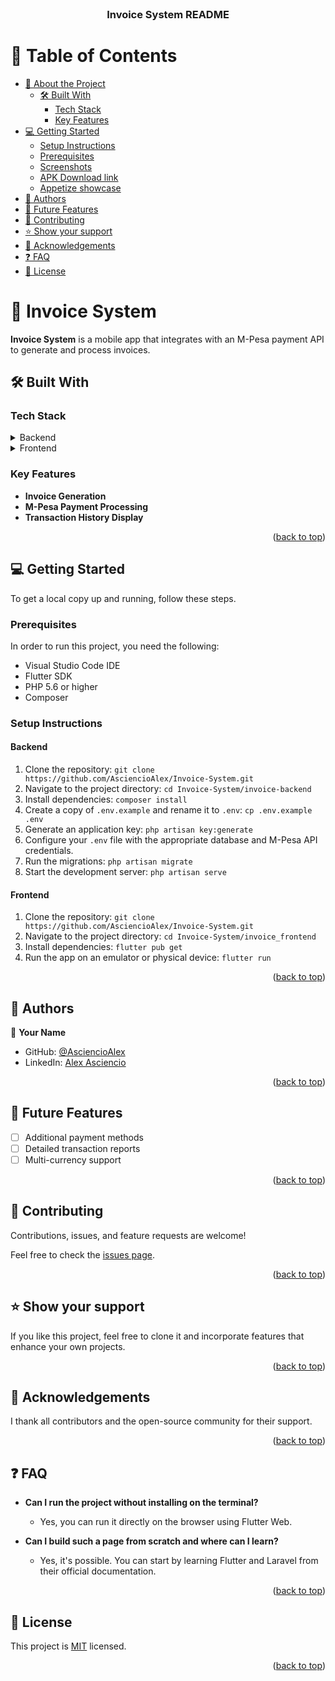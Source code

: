 <div align="center">

  <br/>

  <h3><b>Invoice System README</b></h3>

</div>

# 📗 Table of Contents

- [📖 About the Project](#about-project)
  - [🛠 Built With](#built-with)
    - [Tech Stack](#tech-stack)
    - [Key Features](#key-features)
- [💻 Getting Started](#getting-started)
  - [Setup Instructions](#setup)
  - [Prerequisites](#prerequisites)
  - [Screenshots](#screenshots)
  - [APK Download link](#apk-download)
  - [Appetize showcase](#appetize-showcase)
- [👥 Authors](#authors)
- [🔭 Future Features](#future-features)
- [🤝 Contributing](#contributing)
- [⭐️ Show your support](#support)
- [🙏 Acknowledgements](#acknowledgements)
- [❓ FAQ ](#faq)
- [📝 License](#license)

# 📖 Invoice System <a name="about-project"></a>

**Invoice System** is a mobile app that integrates with an M-Pesa payment API to generate and process invoices.

## 🛠 Built With <a name="built-with"></a>

### Tech Stack <a name="tech-stack"></a>

<details>
  <summary>Backend</summary>
  <ul>
    <li><a href="https://laravel.com/">Laravel</a></li>
  </ul>
</details>

<details>
  <summary>Frontend</summary>
  <ul>
    <li><a href="https://flutter.dev/">Flutter</a></li>
  </ul>
</details>

### Key Features <a name="key-features"></a>

- **Invoice Generation**
- **M-Pesa Payment Processing**
- **Transaction History Display**

<p align="right">(<a href="#readme-top">back to top</a>)</p>

## 💻 Getting Started <a name="getting-started"></a>

To get a local copy up and running, follow these steps.

### Prerequisites

In order to run this project, you need the following:
- Visual Studio Code IDE
- Flutter SDK
- PHP 5.6 or higher
- Composer

### Setup Instructions

#### Backend

1. Clone the repository: `git clone https://github.com/AsciencioAlex/Invoice-System.git`
2. Navigate to the project directory: `cd Invoice-System/invoice-backend`
3. Install dependencies: `composer install`
4. Create a copy of `.env.example` and rename it to `.env`: `cp .env.example .env`
5. Generate an application key: `php artisan key:generate`
6. Configure your `.env` file with the appropriate database and M-Pesa API credentials.
7. Run the migrations: `php artisan migrate`
8. Start the development server: `php artisan serve`

#### Frontend

1. Clone the repository: `git clone https://github.com/AsciencioAlex/Invoice-System.git`
2. Navigate to the project directory: `cd Invoice-System/invoice_frontend`
3. Install dependencies: `flutter pub get`
4. Run the app on an emulator or physical device: `flutter run`


<p align="right">(<a href="#readme-top">back to top</a>)</p>

## 👥 Authors <a name="authors"></a>

👤 **Your Name**
- GitHub: [@AsciencioAlex](https://github.com/YourUsername)
- LinkedIn: [Alex Asciencio](https://linkedin.com/in/your-profile)

<p align="right">(<a href="#readme-top">back to top</a>)</p>

## 🔭 Future Features <a name="future-features"></a>

- [ ] Additional payment methods
- [ ] Detailed transaction reports
- [ ] Multi-currency support

<p align="right">(<a href="#readme-top">back to top</a>)</p>

## 🤝 Contributing <a name="contributing"></a>

Contributions, issues, and feature requests are welcome!

Feel free to check the [issues page](https://github.com/AsciencioAlex/Invoice-System/issues).

<p align="right">(<a href="#readme-top">back to top</a>)</p>

## ⭐️ Show your support <a name="support"></a>

If you like this project, feel free to clone it and incorporate features that enhance your own projects.

<p align="right">(<a href="#readme-top">back to top</a>)</p>

## 🙏 Acknowledgements <a name="acknowledgements"></a>

I thank all contributors and the open-source community for their support.

<p align="right">(<a href="#readme-top">back to top</a>)</p>

## ❓ FAQ <a name="faq"></a>

- **Can I run the project without installing on the terminal?**

  - Yes, you can run it directly on the browser using Flutter Web.

- **Can I build such a page from scratch and where can I learn?**

  - Yes, it's possible. You can start by learning Flutter and Laravel from their official documentation.

<p align="right">(<a href="#readme-top">back to top</a>)</p>

## 📝 License <a name="license"></a>

This project is [MIT](./LICENSE) licensed.

<p align="right">(<a href="#readme-top">back to top</a>)</p>
